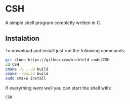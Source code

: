 # CSH
A simple shell program completly written in C.

## Instalation
To download and install just run the following commands:
```bash
git clone https://github.com/mrehfeld-code/CSH
cd CSH
cmake -S . -B build
cmake --build build
sudo cmake install
```

If everything went well you can start the shell with:
```bash
CSH
```
